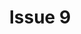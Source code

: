 ---
title: Issue 9
layout: table-of-contents
presentation: abstract
order: 900
class: page-one
outputs:
  - pdf
  - html
---